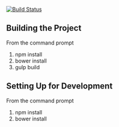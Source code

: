 [![Build Status](https://travis-ci.org/jonnochoo/csv-viewer.svg?branch=master)](https://travis-ci.org/jonnochoo/csv-viewer)

Building the Project
--------------------

From the command prompt

1. npm install
2. bower install
3. gulp build

Setting Up for Development
--------------------------

From the command prompt

1. npm install
2. bower install
